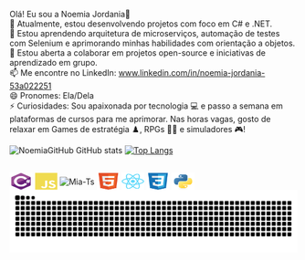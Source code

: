 Olá! Eu sou a Noemia Jordania👋  
🔭 Atualmente, estou desenvolvendo projetos com foco em C# e .NET.  
🌱 Estou aprendendo arquitetura de microserviços, automação de testes com Selenium e aprimorando minhas habilidades com orientação a objetos.  
👯 Estou aberta a colaborar em projetos open-source e iniciativas de aprendizado em grupo.  
📫 Me encontre no LinkedIn: www.linkedin.com/in/noemia-jordania-53a022251  
😄 Pronomes: Ela/Dela  
⚡ Curiosidades: Sou apaixonada por tecnologia 💻 e passo a semana em plataformas de cursos para me aprimorar. Nas horas vagas, gosto de relaxar em Games de estratégia ♟️, RPGs 🧙‍♀️ e simuladores 🎮!


![NoemiaGitHub GitHub stats](https://github-readme-stats.vercel.app/api?username=NoemiaGitHub&show_icons=true&hide=contribs,prs_icons=true&theme=radical)
[![Top Langs](https://github-readme-stats.vercel.app/api/top-langs/?username=NoemiaGitHub&layout=compact&theme=radical)](https://github.com/NoemiaGitHub/github-readme-stats)

<div style="display: inline_block"><br>
          
<img align="center" alt="Mia-Ts" height="30" width="40" src="https://raw.githubusercontent.com/devicons/devicon/master/icons/csharp/csharp-original.svg">
<img align="center" alt="Mia-Ts" height="30" width="40" src="https://raw.githubusercontent.com/devicons/devicon/master/icons/javascript/javascript-plain.svg">
<img align="center" alt="Mia-Ts" height="30" width="40" src="https://cdn.jsdelivr.net/gh/devicons/devicon@latest/icons/php/php-original.svg">
<img align="center" alt="Mia-Ts" height="30" width="40" src="https://raw.githubusercontent.com/devicons/devicon/master/icons/html5/html5-original.svg">
<img align="center" alt="Mia-Ts" height="30" width="40" src="https://raw.githubusercontent.com/devicons/devicon/master/icons/react/react-original.svg"> 
<img align="center" alt="Mia-Ts" height="30" width="40" src="https://raw.githubusercontent.com/devicons/devicon/master/icons/css3/css3-original.svg"> 
<img align="center" alt="Mia-Ts" height="30" width="40" src="https://raw.githubusercontent.com/devicons/devicon/master/icons/python/python-original.svg">
           
<picture>
  <source media="(prefers-color-scheme: dark)" srcset="https://raw.githubusercontent.com/NoemiaGitHub/NoemiaGitHub/output/github-contribution-grid-snake-dark.svg">
  <source media="(prefers-color-scheme: light)" srcset="https://raw.githubusercontent.com/NoemiaGitHub/NoemiaGitHub/output/github-contribution-grid-snake-dark.svg">
  <img alt="github contribution grid snake animation" src="https://raw.githubusercontent.com/NoemiaGitHub/NoemiaGitHub/output/github-contribution-grid-snake.svg" style="visibility:visible;max-width:100%;">
</picture>




















